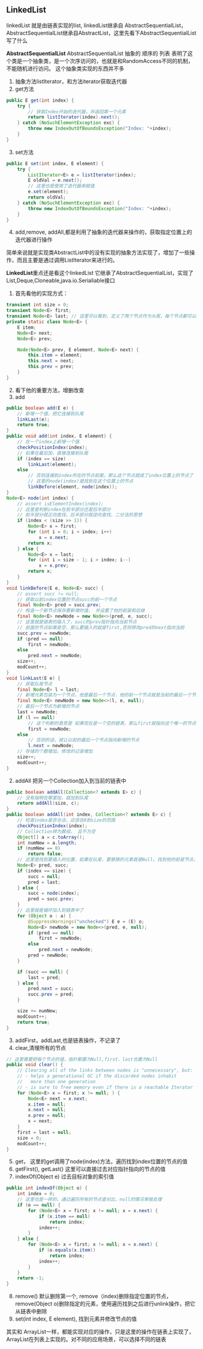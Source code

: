 ## LinkedList
linkedList 就是由链表实现的list, linkedList继承自 AbstractSequentialList， AbstractSequentialList继承自AbstractList，这里先看下AbstractSequentialList写了什么

**AbstractSequentialList**
AbstractSequentialList 抽象的 顺序的 列表 表明了这个类是一个抽象类，是一个次序访问的，也就是和RandomAccess不同的机制，不能随机进行访问。
这个抽象类实现的东西并不多

1. 抽象方法listIterator，和方法iterator获取迭代器
2. get方法
```java
public E get(int index) {
    try {
        // 获取Index开始的迭代器，并返回第一个元素
        return listIterator(index).next();
    } catch (NoSuchElementException exc) {
        throw new IndexOutOfBoundsException("Index: "+index);
    }
}
```
3. set方法
```java
public E set(int index, E element) {
    try {
        ListIterator<E> e = listIterator(index);
        E oldVal = e.next();
        // 这里也是使用了迭代器来赋值
        e.set(element);
        return oldVal;
    } catch (NoSuchElementException exc) {
        throw new IndexOutOfBoundsException("Index: "+index);
    }
}
```
4. add,remove, addAll,都是利用了抽象的迭代器来操作的，获取指定位置上的迭代器进行操作

简单来说就是实现类AbstractList中的没有实现的抽象方法实现了，增加了一些操作，而且主要是通过调用ListIterator来进行的。

**LinkedList**重点还是看这个linkedList
它继承了AbstractSequentialList，实现了List,Deque,Cloneable,java.io.Serialiable接口

1. 首先看他的实现方式：
```java
transient int size = 0;
transient Node<E> first;
transient Node<E> last; // 这里可以看到，定义了两个节点作为头尾，每个节点都可以指向前一个或者后一个，从而实现了一个双向链表，所有的操作都是通过链表的指向完成。这里就没有容量的概念了，因为可以无限的增加节点，只需要保持size变量来存储节点个数。
private static class Node<E> {
    E item;
    Node<E> next;
    Node<E> prev;

    Node(Node<E> prev, E element, Node<E> next) {
        this.item = element;
        this.next = next;
        this.prev = prev;
    }
}
```

2. 看下他的重要方法，增删改查
 1. add

```java
public boolean add(E e) {
    // 新增一个值，把它连接到队尾
    linkLast(e);
    return true;
}
public void add(int index, E element) {
    // 在一个index上新增一个值
    checkPositionIndex(index);
    // 如果在最后加，直接连接到队尾
    if (index == size)
        linkLast(element);
    else
        // 否则连接到index所在的节点前面，那么这个节点就成了index位置上的节点了
        // 这里的node(index)是找到在这个位置上的节点
        linkBefore(element, node(index));
}
Node<E> node(int index) {
    // assert isElementIndex(index);
    // 这里是判断index在前半部分还是后半部分
    // 前半部分就正向查找，后半部分就逆向查找，二分法的思想
    if (index < (size >> 1)) {
        Node<E> x = first;
        for (int i = 0; i < index; i++)
            x = x.next;
        return x;
    } else {
        Node<E> x = last;
        for (int i = size - 1; i > index; i--)
            x = x.prev;
        return x;
    }
}
void linkBefore(E e, Node<E> succ) {
    // assert succ != null;
    // 获取以前index位置的节点succ的前一个节点
    final Node<E> pred = succ.prev;
    // 构造一个新节点保存要新增的值， 并设置了他的前驱和后继
    final Node<E> newNode = new Node<>(pred, e, succ);
    // 这里就是链表的插入了，succ的prev指针指向当前节点
    // 前面的节点如果是空，那么要插入的就是first,否则修改pred的next指向当前
    succ.prev = newNode;
    if (pred == null)
        first = newNode;
    else
        pred.next = newNode;
    size++;
    modCount++;
}
void linkLast(E e) {
    // 获取队尾节点
    final Node<E> l = last;
    // 新增元素包装为一个节点，他是最后一个节点，他的前一个节点就是当前的最后一个节点，后一个节点是null
    final Node<E> newNode = new Node<>(l, e, null);
    // 最后一个节点为新增的节点
    last = newNode;
    if (l == null)
        // 这个判断的意思是 如果现在是一个空的链表，那么first就指向这个唯一的节点
        first = newNode;
    else
        // 否则的话，就让以前的最后一个节点指向新增的节点
        l.next = newNode;
    // 存储的个数增加，修改的记录增加
    size++;
    modCount++;
}
```
 2. addAll 把另一个Collection加入到当前的链表中

```java
public boolean addAll(Collection<? extends E> c) {
    // 没有指明在哪里加，就加到队尾
    return addAll(size, c);
}
public boolean addAll(int index, Collection<? extends E> c) {
    // 检查index是否合法，应该在0到size的范围
    checkPositionIndex(index);
    // Collection转为数组， 且不为空
    Object[] a = c.toArray();
    int numNew = a.length;
    if (numNew == 0)
        return false;
    // 这里是找到要插入的位置，如果在队尾，要替换的元素就是Null。找到他的前驱节点，把数据插入到index位置的节点和他的前驱节点之间
    Node<E> pred, succ;
    if (index == size) {
        succ = null;
        pred = last;
    } else {
        succ = node(index);
        pred = succ.prev;
    }
    // 这里就是循环加入到链表中了
    for (Object o : a) {
        @SuppressWarnings("unchecked") E e = (E) o;
        Node<E> newNode = new Node<>(pred, e, null);
        if (pred == null)
            first = newNode;
        else
            pred.next = newNode;
        pred = newNode;
    }

    if (succ == null) {
        last = pred;
    } else {
        pred.next = succ;
        succ.prev = pred;
    }

    size += numNew;
    modCount++;
    return true;
}
```
 3. addFirst，addLast,也是链表操作，不记录了
 4. clear,清理所有的节点
```java
// 这里需要把每个节点的值，指针都置为Null,first、last也置为Null
public void clear() {
    // Clearing all of the links between nodes is "unnecessary", but:
    // - helps a generational GC if the discarded nodes inhabit
    //   more than one generation
    // - is sure to free memory even if there is a reachable Iterator
    for (Node<E> x = first; x != null; ) {
        Node<E> next = x.next;
        x.item = null;
        x.next = null;
        x.prev = null;
        x = next;
    }
    first = last = null;
    size = 0;
    modCount++;
}
```
 5. get， 这里的get调用了node(index)方法，遍历找到index位置的节点的值
 6. getFirst(), getLast() 这里可以直接过去对应指针指向的节点的值
 7. indexOf(Object e) 过去目标对象的索引值

```java
public int indexOf(Object o) {
    int index = 0;
    // 这里也是一样的，通过遍历所有的节点查对比，null的情况单独处理
    if (o == null) {
        for (Node<E> x = first; x != null; x = x.next) {
            if (x.item == null)
                return index;
            index++;
        }
    } else {
        for (Node<E> x = first; x != null; x = x.next) {
            if (o.equals(x.item))
                return index;
            index++;
        }
    }
    return -1;
}
```
 8. remove() 默认删除第一个, remove（index)删除指定位置的节点， remove(Object o)删除指定的元素，使用遍历找到之后进行unlink操作，把它从链表中删除
 9. set(int index, E element), 找到元素并修改节点的值

其实和 ArrayList一样，都能实现对应的操作，只是这里的操作在链表上实现了，ArrayList在列表上实现的。对不同的应用场景，可以选择不同的链表
